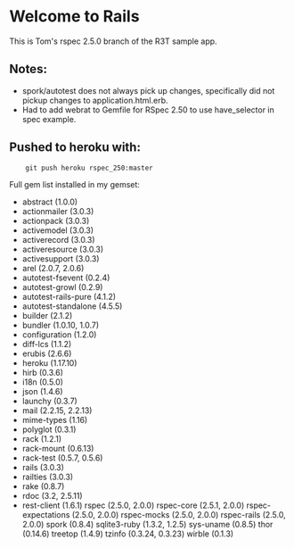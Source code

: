 # Welcome to Rails #

This is Tom's rspec 2.5.0 branch of the R3T sample app.

## Notes: ##

- spork/autotest does not always pick up changes, specifically did not pickup 
  changes to application.html.erb.
- Had to add webrat to Gemfile for RSpec 2.50 to use have\_selector in spec example.

## Pushed to heroku with: ##
		
		git push heroku rspec_250:master
		
Full gem list installed in my gemset:

- abstract (1.0.0)
- actionmailer (3.0.3)
- actionpack (3.0.3)
- activemodel (3.0.3)
- activerecord (3.0.3)
- activeresource (3.0.3)
- activesupport (3.0.3)
- arel (2.0.7, 2.0.6)
- autotest-fsevent (0.2.4)
- autotest-growl (0.2.9)
- autotest-rails-pure (4.1.2)
- autotest-standalone (4.5.5)
- builder (2.1.2)
- bundler (1.0.10, 1.0.7)
- configuration (1.2.0)
- diff-lcs (1.1.2)
- erubis (2.6.6)
- heroku (1.17.10)
- hirb (0.3.6)
- i18n (0.5.0)
- json (1.4.6)
- launchy (0.3.7)
- mail (2.2.15, 2.2.13)
- mime-types (1.16)
- polyglot (0.3.1)
- rack (1.2.1)
- rack-mount (0.6.13)
- rack-test (0.5.7, 0.5.6)
- rails (3.0.3)
- railties (3.0.3)
- rake (0.8.7)
- rdoc (3.2, 2.5.11)
- rest-client (1.6.1)
rspec (2.5.0, 2.0.0)
rspec-core (2.5.1, 2.0.0)
rspec-expectations (2.5.0, 2.0.0)
rspec-mocks (2.5.0, 2.0.0)
rspec-rails (2.5.0, 2.0.0)
spork (0.8.4)
sqlite3-ruby (1.3.2, 1.2.5)
sys-uname (0.8.5)
thor (0.14.6)
treetop (1.4.9)
tzinfo (0.3.24, 0.3.23)
wirble (0.1.3)
